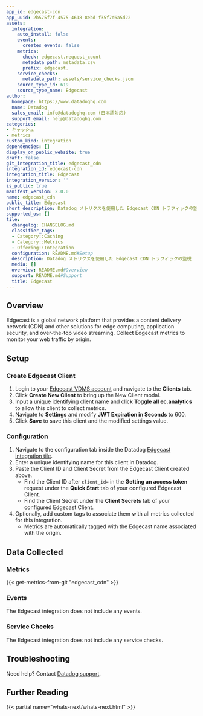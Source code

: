 ```yaml
---
app_id: edgecast-cdn
app_uuid: 2b575f7f-4575-4618-8ebd-f35f7d6a5d22
assets:
  integration:
    auto_install: false
    events:
      creates_events: false
    metrics:
      check: edgecast.request_count
      metadata_path: metadata.csv
      prefix: edgecast.
    service_checks:
      metadata_path: assets/service_checks.json
    source_type_id: 619
    source_type_name: Edgecast
author:
  homepage: https://www.datadoghq.com
  name: Datadog
  sales_email: info@datadoghq.com (日本語対応)
  support_email: help@datadoghq.com
categories:
- キャッシュ
- metrics
custom_kind: integration
dependencies: []
display_on_public_website: true
draft: false
git_integration_title: edgecast_cdn
integration_id: edgecast-cdn
integration_title: Edgecast
integration_version: ''
is_public: true
manifest_version: 2.0.0
name: edgecast_cdn
public_title: Edgecast
short_description: Datadog メトリクスを使用した Edgecast CDN トラフィックの監視
supported_os: []
tile:
  changelog: CHANGELOG.md
  classifier_tags:
  - Category::Caching
  - Category::Metrics
  - Offering::Integration
  configuration: README.md#Setup
  description: Datadog メトリクスを使用した Edgecast CDN トラフィックの監視
  media: []
  overview: README.md#Overview
  support: README.md#Support
  title: Edgecast
---
```


<!--  SOURCED FROM https://github.com/DataDog/integrations-internal-core -->
## Overview

Edgecast is a global network platform that provides a content delivery network (CDN) and other solutions for edge computing, application security, and over-the-top video streaming. Collect Edgecast metrics to monitor your web traffic by origin.

## Setup


### Create Edgecast Client 

1. Login to your [Edgecast VDMS account][1] and navigate to the **Clients** tab.
2. Click **Create New Client** to bring up the New Client modal.
3. Input a unique identifying client name and click **Toggle all ec.analytics** to allow this client to collect metrics.
4. Navigate to **Settings** and modify **JWT Expiration in Seconds** to 600.
5. Click **Save** to save this client and the modified settings value.

### Configuration

1. Navigate to the configuration tab inside the Datadog [Edgecast integration tile][2].
2. Enter a unique identifying name for this client in Datadog. 
3. Paste the Client ID and Client Secret from the Edgecast Client created above.
   * Find the Client ID after `client_id=` in the **Getting an access token** request under the **Quick Start** tab of your configured Edgecast Client.
   * Find the Client Secret under the **Client Secrets** tab of your configured Edgecast Client.
4. Optionally, add custom tags to associate them with all metrics collected for this integration.
   * Metrics are automatically tagged with the Edgecast name associated with the origin. 

## Data Collected

### Metrics
{{< get-metrics-from-git "edgecast_cdn" >}}


### Events

The Edgecast integration does not include any events.

### Service Checks

The Edgecast integration does not include any service checks.

## Troubleshooting

Need help? Contact [Datadog support][4].

## Further Reading

{{< partial name="whats-next/whats-next.html" >}}

[1]: https://id.vdms.io
[2]: https://app.datadoghq.com/integrations/edgecast-cdn
[3]: https://github.com/DataDog/dogweb/blob/prod/integration/edgecast_cdn/edgecast_cdn_metadata.csv
[4]: https://docs.datadoghq.com/ja/help
